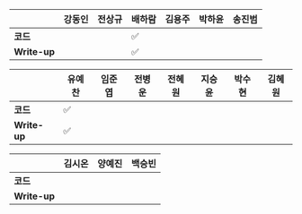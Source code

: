 |              | 강동인 |        전상규      | 배하람 | 김용주 | 박하윤 | 송진범 |
| ------------ | ------ | ----------------- | ------ | ------ | ------ | ------ |
| **코드**     | | | :white_check_mark: | |      |            |
| **Write-up** | | | :white_check_mark: | |         |           |

|              | 유예찬 | 임준엽 | 전병운 | 전혜원 | 지승윤 | 박수현 | 김혜원 |
| ------------ | ------ | ------ | ------ | ------ | ------ | ------ | ------ |
| **코드**     | :white_check_mark: |  | |      |  | | |        ||
| **Write-up** | :white_check_mark: |  | |      |        | | |        ||

|              | 김시온 | 양예진 | 백승빈 |
| ------------ | :----: | :----: | :----: |
| **코드**     | | ||
| **Write-up** | | ||

